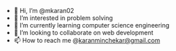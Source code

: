 - 👋 Hi, I’m @mkaran02
- 👀 I’m interested in problem solving
- 🌱 I’m currently learning computer science engineering 
- 💞️ I’m looking to collaborate on web development 
- 📫 How to reach me @karanminchekar@gmail.com 


<!---
mkaran02/mkaran02 is a ✨ special ✨ repository because its `README.md` (this file) appears on your GitHub profile.
You can click the Preview link to take a look at your changes.
--->
